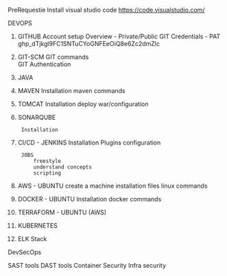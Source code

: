 PreRequestie
    Install visual studio code
        https://code.visualstudio.com/


DEVOPS

1. GITHUB
        Account setup
        Overview - Private/Public
        GIT Credentials - PAT 
            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
2. GIT-SCM
        GIT commands        
        GIT Authentication
3. JAVA
4. MAVEN
        Installation
        maven commands
    
5. TOMCAT
        Installation
        deploy war/configuration

6. SONARQUBE

        Installation


7. CI/CD - JENKINS
        Installation
        Plugins configuration

        JOBS
            freestyle
            understand concepts
            scripting 

8. AWS - UBUNTU
            create a machine
            installation files
            linux commands 

9. DOCKER - UBUNTU
            Installation
            docker commands

10. TERRAFORM - UBUNTU (AWS)

11. KUBERNETES

12. ELK Stack


DevSecOps

SAST tools
DAST tools
Container Security
Infra security
